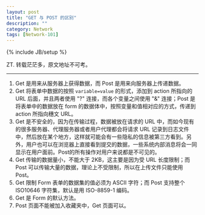 ```yaml
---
layout: post
title: "GET 与 POST 的区别"
description: ""
category: Network
tags: [Network-101]
---
```

{% include JB/setup %}

ZT. 转载茫茫多，原文地址不可考。

-----

1. Get 是用来从服务器上获得数据，而 Post 是用来向服务器上传递数据。
1. Get 将表单中数据的按照 `variable=value` 的形式，添加到 action 所指向的 URL 后面，并且两者使用 "?" 连接，而各个变量之间使用 "&" 连接；Post 是将表单中的数据放在 form 的数据体中，按照变量和值相对应的方式，传递到 action 所指向穗文 URL。
1. Get 是不安全的，因为在传输过程，数据被放在请求的 URL 中，而如今现有的很多服务器、代理服务器或者用户代理都会将请求 URL 记录到日志文件中，然后放在某个地方，这样就可能会有一些隐私的信息被第三方看到。另外，用户也可以在浏览器上直接看到提交的数据，一些系统内部消息将会一同显示在用户面前。Post的所有操作对用户来说都是不可见的。
1. Get 传输的数据量小，不能大于 2KB，这主要是因为受 URL 长度限制；而 Post 可以传输大量的数据，理论上不受限制，所以在上传文件只能使用 Post。
1. Get 限制 Form 表单的数据集的值必须为 ASCII 字符；而 Post 支持整个 ISO10646 字符集，默认是用 ISO-8859-1 编码。
1. Get 是 Form 的默认方法。
1. Post 页面不能被加入收藏夹中，Get 页面可以。
  
